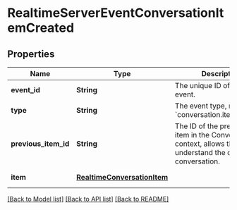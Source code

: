 # RealtimeServerEventConversationItemCreated
## Properties

| Name | Type | Description | Notes |
|------------ | ------------- | ------------- | -------------|
| **event\_id** | **String** | The unique ID of the server event. | [default to null] |
| **type** | **String** | The event type, must be &#x60;conversation.item.created&#x60;. | [default to null] |
| **previous\_item\_id** | **String** | The ID of the preceding item in the Conversation context, allows the  client to understand the order of the conversation.  | [default to null] |
| **item** | [**RealtimeConversationItem**](RealtimeConversationItem.md) |  | [default to null] |

[[Back to Model list]](../README.md#documentation-for-models) [[Back to API list]](../README.md#documentation-for-api-endpoints) [[Back to README]](../README.md)

